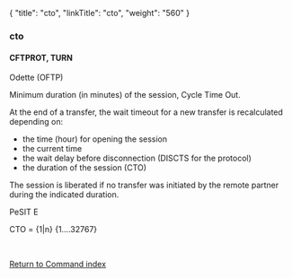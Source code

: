 {
    "title": "cto",
    "linkTitle": "cto",
    "weight": "560"
}<span id="cto"></span>

### cto

#### CFTPROT, TURN

Odette (OFTP)

Minimum duration (in minutes) of the session, Cycle Time Out.

At the end of a transfer, the wait timeout for a new transfer is recalculated
depending on:

-   the time (hour) for opening the session
-   the current time
-   the wait delay before disconnection (DISCTS for
    the protocol)
-   the duration of the session (CTO)

The session is liberated if no transfer was initiated by the remote
partner during the indicated duration.

PeSIT E

CTO  =  {1|n} {1….32767}

 

[Return to Command index](../../)
